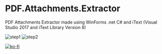 # PDF.Attachments.Extractor
PDF Attachments Extractor made using WinForms .net C# and iText (Visual Studio 2017 and iText Library Version 8)

![step1](https://github.com/YTDdigitalbohem/PDF.Attachments.Extractor/assets/148370610/dbb49d4d-09b0-4e33-bc67-a19cfe3a496d)
![step2](https://github.com/YTDdigitalbohem/PDF.Attachments.Extractor/assets/148370610/2c05dd1f-9a2c-459e-a467-e68f9428730d)

[![ko-fi](https://ko-fi.com/img/githubbutton_sm.svg)](https://ko-fi.com/W7W5Q3P7Q)





